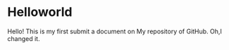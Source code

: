 # Helloworld
Hello!
This is my first submit a document on My repository of GitHub.
Oh,I changed it.
